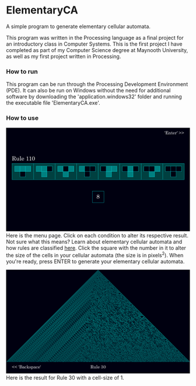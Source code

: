 # ElementaryCA
A simple program to generate elementary cellular automata.

This program was written in the Processing language as a final project for an introductory class in Computer Systems. This is the first project I have completed as part of my Computer Science degree at Maynooth University, as well as my first project written in Processing.

### How to run
This program can be run through the Processing Development Environment (PDE). It can also be run on Windows without the need for additional software by downloading the 'application.windows32' folder and running the executable file 'ElementaryCA.exe'.

### How to use
![Menu page](/images/menu.png)
Here is the menu page. Click on each condition to alter its respective result. Not sure what this means? Learn about elementary cellular automata and how rules are classified [here](https://mathworld.wolfram.com/ElementaryCellularAutomaton.html). Click the square with the number in it to alter the size of the cells in your cellular automata (the size is in pixels<sup>2</sup>).
When you're ready, press ENTER to generate your elementary cellular automata.

![CA page](/images/rule30.png)
Here is the result for Rule 30 with a cell-size of 1.

